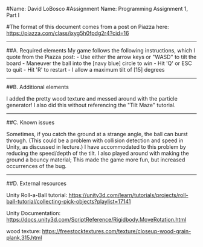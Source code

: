 #Name: David LoBosco
#Assignment Name: Programming Assignment 1, Part I
 
#The format of this document comes from a post on Piazza here: https://piazza.com/class/ixyg5h0fpdg2r4?cid=16

------------------------------------------------------------------------
##A. Required elements
 My game follows the following instructions, which I quote from the Piazza post: 
     - Use either the arrow keys or "WASD" to tilt the board
     - Maneuver the ball into the [navy blue] circle to win
     - Hit 'Q' or ESC to quit
     - Hit 'R' to restart
     - I allow a maximum tilt of [15] degrees
     
------------------------------------------------------------------------
##B. Additional elements
 
I added the pretty wood texture and messed around with the particle generator! I also did this without referencing the "Tilt Maze" tutorial.

------------------------------------------------------------------------
##C. Known issues
 
Sometimes, if you catch the ground at a strange angle, the ball can burst through. (This could be a problem with collision detection and speed in Unity, as discussed in lecture.) I have accommodated to this problem by reducing the speed/depth of the tilt. I also played around with making the ground a bouncy material; This made the game more fun, but increased occurrences of the bug.

------------------------------------------------------------------------
##D. External resources

Unity Roll-a-Ball tutorial: https://unity3d.com/learn/tutorials/projects/roll-ball-tutorial/collecting-pick-objects?playlist=17141

Unity Documentation: https://docs.unity3d.com/ScriptReference/Rigidbody.MoveRotation.html

wood texture: https://freestocktextures.com/texture/closeup-wood-grain-plank,315.html
